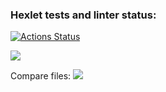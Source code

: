 ### Hexlet tests and linter status:
[![Actions Status](https://github.com/ShchenevS/python-project-50/actions/workflows/hexlet-check.yml/badge.svg)](https://github.com/ShchenevS/python-project-50/actions)

<a href="https://codeclimate.com/github/ShchenevS/python-project-50/maintainability"><img src="https://api.codeclimate.com/v1/badges/4327d4516d858cbae8e8/maintainability" /></a>

Compare files:
<a href="https://asciinema.org/a/P9S6EfwnmES9QFb2KqXu9tKBW" target="_blank"><img src="https://asciinema.org/a/P9S6EfwnmES9QFb2KqXu9tKBW.svg" /></a>

